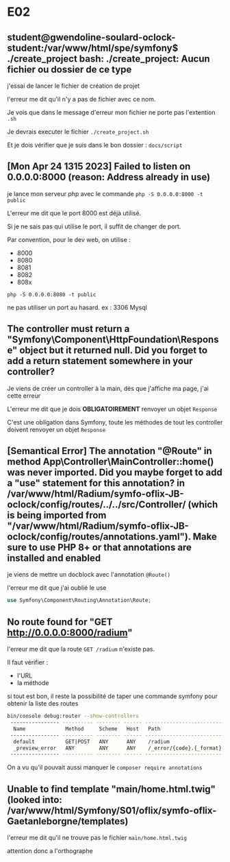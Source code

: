 # E02

## student@gwendoline-soulard-oclock-student:/var/www/html/spe/symfony$ ./create_project bash: ./create_project: Aucun fichier ou dossier de ce type

j'essai de lancer le fichier de création de projet

l'erreur me dit qu'il n'y a pas de fichier avec ce nom.

Je vois que dans le message d'erreur mon fichier ne porte pas l'extention `.sh`

Je devrais executer le fichier `./create_project.sh`

Et je dois vérifier que je suis dans le bon dossier : `docs/script`

## [Mon Apr 24 1315 2023] Failed to listen on 0.0.0.0:8000 (reason: Address already in use)

je lance mon serveur php avec le commande `php -S 0.0.0.0:8000 -t public`

L'erreur me dit que le port 8000 est déjà utilisé.

Si je ne sais pas qui utilise le port, il suffit de changer de port.

Par convention, pour le dev web, on utilise :

* 8000
* 8080
* 8081
* 8082
* 808x

`php -S 0.0.0.0:8080 -t public`

ne pas utiliser un port au hasard.
ex : 3306 Mysql

## The controller must return a "Symfony\Component\HttpFoundation\Response" object but it returned null. Did you forget to add a return statement somewhere in your controller?

Je viens de créer un controller à la main, dès que j'affiche ma page, j'ai cette erreur

L'erreur me dit que je dois **OBLIGATOIREMENT** renvoyer un objet `Response`

C'est une obligation dans Symfony, toute les méthodes de tout les controller doivent renvoyer un objet `Response`

## [Semantical Error] The annotation "@Route" in method App\Controller\MainController::home() was never imported. Did you maybe forget to add a "use" statement for this annotation? in /var/www/html/Radium/symfo-oflix-JB-oclock/config/routes/../../src/Controller/ (which is being imported from "/var/www/html/Radium/symfo-oflix-JB-oclock/config/routes/annotations.yaml"). Make sure to use PHP 8+ or that annotations are installed and enabled

je viens de mettre un docblock avec l'annotation `@Route()`

l'erreur me dit que j'ai oublié le use

```php
use Symfony\Component\Routing\Annotation\Route;
```

## No route found for "GET http://0.0.0.0:8000/radium"

l'erreur me dit que la route `GET /radium` n'existe pas.

Il faut vérifier :

* l'URL
* la méthode

si tout est bon, il reste la possibilité de taper une commande symfony pour obtenir la liste des routes

```bash
bin/console debug:router --show-controllers
 ---------------- ---------- -------- ------ -------------------------- --------------------------------------- 
  Name             Method     Scheme   Host   Path                       Controller                             
 ---------------- ---------- -------- ------ -------------------------- --------------------------------------- 
  default          GET|POST   ANY      ANY    /radium                    App\Controller\MainController::home()  
  _preview_error   ANY        ANY      ANY    /_error/{code}.{_format}   error_controller::preview()            
 ---------------- ---------- -------- ------ -------------------------- --------------------------------------- 
```

On a vu qu'il pouvait aussi manquer le `composer require annotations`

## Unable to find template "main/home.html.twig" (looked into: /var/www/html/Symfony/S01/oflix/symfo-oflix-Gaetanleborgne/templates)

l'erreur me dit qu'il ne trouve pas le fichier `main/home.html.twig`

attention donc a l'orthographe
